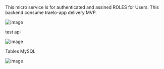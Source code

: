 This micro service is for authenticated and assined ROLES for Users. This backend consume traelo-app delivery MVP.

![image](https://github.com/user-attachments/assets/a6d1c3a0-97c5-4b78-8faa-ea3e995aba9b)

test api

![image](https://github.com/user-attachments/assets/7b84cd1a-c436-43d9-a950-80c9cb2128f7)

Tables MySQL<br>

![image](https://github.com/user-attachments/assets/388e5641-a542-4373-bbf6-e55b1cf5b4fc)
